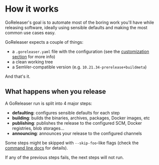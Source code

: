 # How it works

GoReleaser's goal is to automate most of the boring work you'll have while
releasing software, ideally using sensible defaults and making the most common
use cases easy.

GoReleaser expects a couple of things:

- a `.goreleaser.yaml` file with the configuration (see the
  [customization section](./customization/index.md) for more info)
- a clean working tree
- a SemVer-compatible version (e.g. `10.21.34-prerelease+buildmeta`)

And that's it.

## What happens when you release

A GoReleaser run is split into 4 major steps:

- **defaulting**: configures sensible defaults for each step
- **building**: builds the binaries, archives, packages, Docker images, etc
- **publishing**: publishes the release to the configured SCM, Docker
  registries, blob storages...
- **announcing**: announces your release to the configured channels

Some steps might be skipped with `--skip-foo`-like flags (check the
[command line docs](./cmd/goreleaser.md) for details).

If any of the previous steps fails, the next steps will not run.
